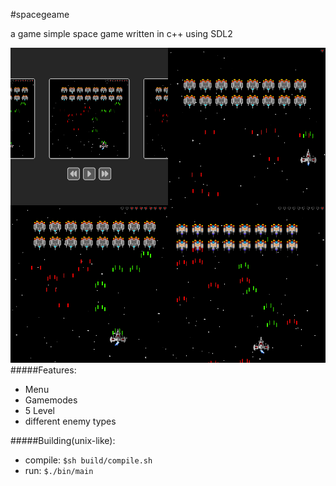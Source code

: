 #spacegeame

a game simple space game written in c++ using SDL2

![screenshot](https://github.com/Ztirom45/SpaceGame/blob/main/img/Screenshots.png)
#####Features:
- Menu
- Gamemodes
- 5 Level
- different enemy types

#####Building(unix-like):	
- compile: `$sh build/compile.sh`
- run: `$./bin/main`
